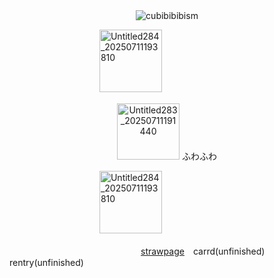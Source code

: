 　　　　
　　　　　
<p align="center"> <img src="https://komarev.com/ghpvc/?username=cubibibibism&label=fuwa　fuwa　&color=FFCFC8&style=flat" alt="cubibibibism" /> </p>
　　　　
　　　　　　<img width="100" height="100" alt="Untitled284_20250711193810" src="https://github.com/user-attachments/assets/682b90e5-1407-44ae-b568-9aeda8ce2193" />

<p align="center"> <img width="100" height="90" alt="Untitled283_20250711191440" src="https://github.com/user-attachments/assets/ed691e98-1cf0-4ca3-98af-39c9b7ea041f" /> ふわふわ

　　　　
　　　　　　<img width="100" height="100" alt="Untitled284_20250711193810" src="https://github.com/user-attachments/assets/682b90e5-1407-44ae-b568-9aeda8ce2193" />

　　　　　　　　　　　　　　　[strawpage](https://nanasuii.straw.page/)　carrd(unfinished)　rentry(unfinished)
